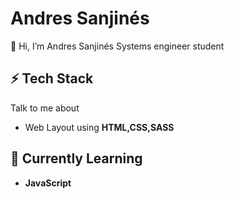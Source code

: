 # Andres Sanjinés
👋 Hi, I’m Andres Sanjinés
Systems engineer student

## ⚡ Tech Stack
Talk to me about
- Web Layout using **HTML,CSS,SASS**

## 🌱 Currently Learning
- **JavaScript**


